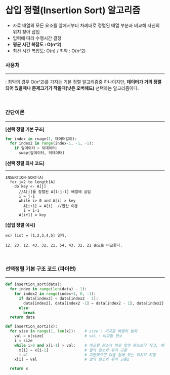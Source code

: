# 삽입 정렬(Insertion Sort) 알고리즘

- 자료 배열의 모든 요소를 앞에서부터 차례대로 정렬된 배열 부분과 비교해 자신의 위치 찾아 삽입
- 입력에 따라 수행시간 결정
- **평균 시간 복잡도 : O(n^2)**     
- 최선 시간 복잡도: O(n) / 최악 : O(n^2)


### 사용처
---
: 최악의 경우 O(n^2)를 가지는 기본 정렬 알고리즘중 하나이지만, 
 **데이터가 거의 정렬되어 있을때나 문제크기가 작을때(낮은 오버헤드)** 선택하는 알고리즘이다.

<br>

### 간단이론

----

**[선택 정렬 기본 구조]**

```python
for index in rnage(1, 데이터길이):
  for index2 in range(index-1, -1, -1):
    if 앞데이터 > 뒤데이터:
      swap(앞데이터, 뒤데이터)
```

**[선택 정렬 의사 코드]**

------

```
INSERTION-SORT(A)
  for j=2 to length[A]
    do key <- A[j]
      //A[j]를 정렬된 A[1:j-1] 배열에 삽입
      i = j-1
      while i> 0 and A[i] > key
      	A[i+1] = A[i]  //한칸 이동
      	i = i-1
      A[i+1] = key
```

**[삽입 정렬 예시]**

```
ex) list = [1,2,3,4,5] 일때,

12, 23, 12, 43, 32, 21, 54, 43, 32, 21 순으로 비교한다.
```

<br>

### 선택정렬 기본 구조 코드 (파이썬)

---
```python
def insertion_sort(data):
  for index in range(len(data) - 1):
    for index2 in range(index+1, 0, -1):
      if data[index2] < data[index2 - 1]:
        data[index2], data[index2 -1] = data[index2 - 1], data[index2]
      else:
        break
  return data
```

```python
def insertion_sort2(x):
  for size in range(1, len(x)):    # size : 비교할 배열의 범위
    val = x[size]                  # val : 비교할 원소
    i = size
    while i>0 and x[i-1] > val:    # 비교할 원소가 바로 앞의 원소보다 작고, 배열 범위내일 동안 실행
      x[i] = x[i-1]                # 앞의 원소와 위치 교환
      i-=1                         # 교환했으면 다음 앞에 있는 위치로 지정
    x[i] = val                     # 앞의 원소와 위치 교환2

  return x
```

